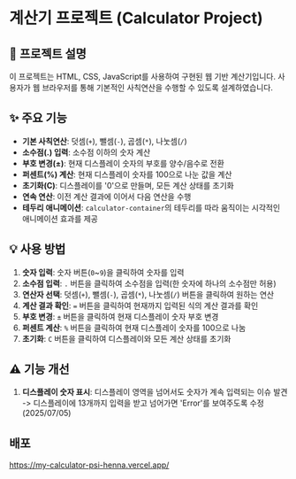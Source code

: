 # 계산기 프로젝트 (Calculator Project)

## 📝 프로젝트 설명

이 프로젝트는 HTML, CSS, JavaScript를 사용하여 구현된 웹 기반 계산기입니다. 사용자가 웹 브라우저를 통해 기본적인 사칙연산을 수행할 수 있도록 설계하였습니다.

## ✨ 주요 기능

*   **기본 사칙연산**: 덧셈(`+`), 뺄셈(`-`), 곱셈(`*`), 나눗셈(`/`)
*   **소수점(.) 입력**: 소수점 이하의 숫자 계산
*   **부호 변경(±)**: 현재 디스플레이 숫자의 부호를 양수/음수로 전환
*   **퍼센트(%) 계산**: 현재 디스플레이 숫자를 100으로 나눈 값을 계산
*   **초기화(C)**: 디스플레이를 '0'으로 만들며, 모든 계산 상태를 초기화
*   **연속 연산**: 이전 계산 결과에 이어서 다음 연산을 수행
*   **테두리 애니메이션**: `calculator-container`의 테두리를 따라 움직이는 시각적인 애니메이션 효과를 제공

## 💡 사용 방법

1.  **숫자 입력**: 숫자 버튼(`0`~`9`)을 클릭하여 숫자를 입력
2.  **소수점 입력**: `.` 버튼을 클릭하여 소수점을 입력(한 숫자에 하나의 소수점만 허용)
3.  **연산자 선택**: 덧셈(`+`), 뺄셈(`-`), 곱셈(`*`), 나눗셈(`/`) 버튼을 클릭하여 원하는 연산
4.  **계산 결과 확인**: `=` 버튼을 클릭하여 현재까지 입력된 식의 계산 결과를 확인
5.  **부호 변경**: `±` 버튼을 클릭하여 현재 디스플레이 숫자 부호 변경
6.  **퍼센트 계산**: `%` 버튼을 클릭하여 현재 디스플레이 숫자를 100으로 나눔
7.  **초기화**: `C` 버튼을 클릭하여 디스플레이와 모든 계산 상태를 초기화

## ⚠️ 기능 개선
1.  **디스플레이 숫자 표시**: 디스플레이 영역을 넘어서도 숫자가 계속 입력되는 이슈 발견 -> 디스플레이에 13개까지 입력을 받고 넘어가면 'Error'를 보여주도록 수정 (2025/07/05)
   
## 배포 
https://my-calculator-psi-henna.vercel.app/
